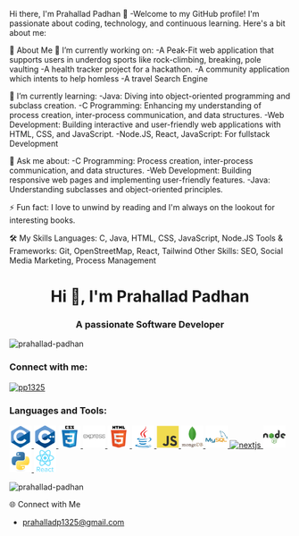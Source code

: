 Hi there, I'm Prahallad Padhan 👋
-Welcome to my GitHub profile! I'm passionate about coding, technology, and continuous learning. Here's a bit about me:

🚀 About Me
🔭 I’m currently working on:
-A Peak-Fit web application that supports users in underdog sports like rock-climbing, breaking, pole vaulting
-A health tracker project for a hackathon.
-A community application which intents to help homless
-A travel Search Engine

🌱 I’m currently learning:
-Java: Diving into object-oriented programming and subclass creation.
-C Programming: Enhancing my understanding of process creation, inter-process communication, and data structures.
-Web Development: Building interactive and user-friendly web applications with HTML, CSS, and JavaScript.
-Node.JS, React, JavaScript: For fullstack Development

💬 Ask me about:
-C Programming: Process creation, inter-process communication, and data structures.
-Web Development: Building responsive web pages and implementing user-friendly features.
-Java: Understanding subclasses and object-oriented principles.

⚡ Fun fact: I love to unwind by reading and I'm always on the lookout for interesting books.

🛠️ My Skills
Languages: C, Java, HTML, CSS, JavaScript, Node.JS
Tools & Frameworks: Git, OpenStreetMap, React, Tailwind
Other Skills: SEO, Social Media Marketing, Process Management
<h1 align="center">Hi 👋, I'm Prahallad Padhan</h1>
<h3 align="center">A passionate Software Developer</h3>

<p align="left"> <img src="https://komarev.com/ghpvc/?username=prahallad-padhan&label=Profile%20views&color=0e75b6&style=flat" alt="prahallad-padhan" /> </p>

<h3 align="left">Connect with me:</h3>
<p align="left">
<a href="https://linkedin.com/in/pp1325" target="blank"><img align="center" src="https://raw.githubusercontent.com/rahuldkjain/github-profile-readme-generator/master/src/images/icons/Social/linked-in-alt.svg" alt="pp1325" height="30" width="40" /></a>
</p>

<h3 align="left">Languages and Tools:</h3>
<p align="left"> <a href="https://www.cprogramming.com/" target="_blank" rel="noreferrer"> <img src="https://raw.githubusercontent.com/devicons/devicon/master/icons/c/c-original.svg" alt="c" width="40" height="40"/> </a> <a href="https://www.w3schools.com/cpp/" target="_blank" rel="noreferrer"> <img src="https://raw.githubusercontent.com/devicons/devicon/master/icons/cplusplus/cplusplus-original.svg" alt="cplusplus" width="40" height="40"/> </a> <a href="https://www.w3schools.com/css/" target="_blank" rel="noreferrer"> <img src="https://raw.githubusercontent.com/devicons/devicon/master/icons/css3/css3-original-wordmark.svg" alt="css3" width="40" height="40"/> </a> <a href="https://expressjs.com" target="_blank" rel="noreferrer"> <img src="https://raw.githubusercontent.com/devicons/devicon/master/icons/express/express-original-wordmark.svg" alt="express" width="40" height="40"/> </a> <a href="https://www.w3.org/html/" target="_blank" rel="noreferrer"> <img src="https://raw.githubusercontent.com/devicons/devicon/master/icons/html5/html5-original-wordmark.svg" alt="html5" width="40" height="40"/> </a> <a href="https://www.java.com" target="_blank" rel="noreferrer"> <img src="https://raw.githubusercontent.com/devicons/devicon/master/icons/java/java-original.svg" alt="java" width="40" height="40"/> </a> <a href="https://developer.mozilla.org/en-US/docs/Web/JavaScript" target="_blank" rel="noreferrer"> <img src="https://raw.githubusercontent.com/devicons/devicon/master/icons/javascript/javascript-original.svg" alt="javascript" width="40" height="40"/> </a> <a href="https://www.mongodb.com/" target="_blank" rel="noreferrer"> <img src="https://raw.githubusercontent.com/devicons/devicon/master/icons/mongodb/mongodb-original-wordmark.svg" alt="mongodb" width="40" height="40"/> </a> <a href="https://www.mysql.com/" target="_blank" rel="noreferrer"> <img src="https://raw.githubusercontent.com/devicons/devicon/master/icons/mysql/mysql-original-wordmark.svg" alt="mysql" width="40" height="40"/> </a> <a href="https://nextjs.org/" target="_blank" rel="noreferrer"> <img src="https://cdn.worldvectorlogo.com/logos/nextjs-2.svg" alt="nextjs" width="40" height="40"/> </a> <a href="https://nodejs.org" target="_blank" rel="noreferrer"> <img src="https://raw.githubusercontent.com/devicons/devicon/master/icons/nodejs/nodejs-original-wordmark.svg" alt="nodejs" width="40" height="40"/> </a> <a href="https://www.python.org" target="_blank" rel="noreferrer"> <img src="https://raw.githubusercontent.com/devicons/devicon/master/icons/python/python-original.svg" alt="python" width="40" height="40"/> </a> <a href="https://reactjs.org/" target="_blank" rel="noreferrer"> <img src="https://raw.githubusercontent.com/devicons/devicon/master/icons/react/react-original-wordmark.svg" alt="react" width="40" height="40"/> </a> </p>

<p><img align="center" src="https://github-readme-stats.vercel.app/api/top-langs?username=prahallad-padhan&show_icons=true&locale=en&layout=compact" alt="prahallad-padhan" /></p>


🌐 Connect with Me
- prahalladp1325@gmail.com



<!---
Prahallad-Padhan/Prahallad-Padhan is a ✨ special ✨ repository because its `README.md` (this file) appears on your GitHub profile.
You can click the Preview link to take a look at your changes.
--->
